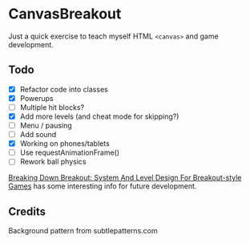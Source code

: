 # CanvasBreakout

Just a quick exercise to teach myself HTML `<canvas>` and game development.

## Todo

- [x] Refactor code into classes
- [x] Powerups
- [ ] Multiple hit blocks?
- [x] Add more levels (and cheat mode for skipping?)
- [ ] Menu / pausing
- [ ] Add sound
- [x] Working on phones/tablets
- [ ] Use requestAnimationFrame()
- [ ] Rework ball physics

[Breaking Down Breakout: System And Level Design For Breakout-style Games](http://www.gamasutra.com/view/feature/1630/breaking_down_breakout_system_and_.php) has some interesting info for future development.

## Credits

Background pattern from subtlepatterns.com
